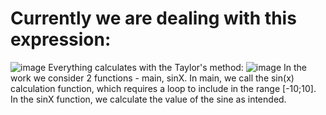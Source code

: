 # Currently we are dealing with this expression:

![image](https://user-images.githubusercontent.com/90961411/150686841-7c8f473a-cd29-4b1b-ab50-a86b1611cb7b.png)
Everything calculates with the Taylor's method:
![image](https://user-images.githubusercontent.com/90961411/150686961-ec38bc3b-d792-4742-9ed0-437afb18df9a.png)
In the work we consider 2 functions - main, sinX. In main, we call the sin(x) calculation function, which requires a loop to include in the range [-10;10]. In the sinX function, we calculate the value of the sine as intended.
